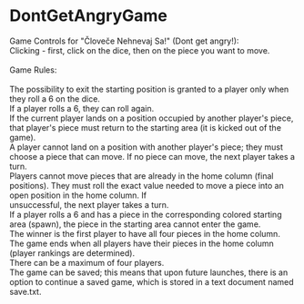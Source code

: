 # DontGetAngryGame
Game Controls for "Človeče Nehnevaj Sa!" (Dont get angry!):<br>
Clicking - first, click on the dice, then on the piece you want to move.<br>
<br>
Game Rules:<br>
<br>
The possibility to exit the starting position is granted to a player only when they roll a 6 on the dice.<br>
If a player rolls a 6, they can roll again.<br>
If the current player lands on a position occupied by another player's piece, that player's piece must return to the starting area (it is kicked out of the game).<br>
A player cannot land on a position with another player's piece; they must choose a piece that can move. If no piece can move, the next player takes a turn.<br>
Players cannot move pieces that are already in the home column (final positions). They must roll the exact value needed to move a piece into an open position in the home column. If <br>unsuccessful, the next player takes a turn.<br>
If a player rolls a 6 and has a piece in the corresponding colored starting area (spawn), the piece in the starting area cannot enter the game.<br>
The winner is the first player to have all four pieces in the home column.<br>
The game ends when all players have their pieces in the home column (player rankings are determined).<br>
There can be a maximum of four players.<br>
The game can be saved; this means that upon future launches, there is an option to continue a saved game, which is stored in a text document named save.txt.<br>
